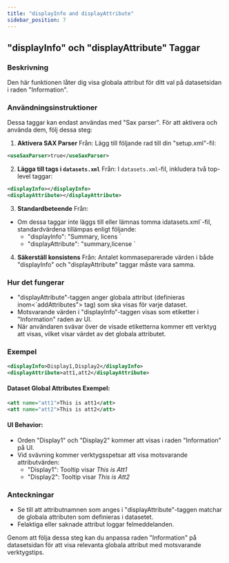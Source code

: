 ```yaml
---
title: "displayInfo and displayAttribute"
sidebar_position: 7
---
```

## "displayInfo" och "displayAttribute" Taggar

### Beskrivning
Den här funktionen låter dig visa globala attribut för ditt val på datasetsidan i raden "Information".

### Användningsinstruktioner
Dessa taggar kan endast användas med "Sax parser". För att aktivera och använda dem, följ dessa steg:

1.  **Aktivera SAX Parser** Från:
Lägg till följande rad till din "setup.xml"-fil:
   ```xml
   <useSaxParser>true</useSaxParser>
   ```

2.  **Lägga till tags i `datasets.xml`** Från:
I `datasets.xml`-fil, inkludera två top-level taggar:
   ```xml
   <displayInfo></displayInfo>
   <displayAttribute></displayAttribute>
   ```

3.  **Standardbeteende** Från:
   - Om dessa taggar inte läggs till eller lämnas tomma idatasets.xml`-fil, standardvärdena tillämpas enligt följande:
     - "displayInfo": "Summary, licens `
     - "displayAttribute": "summary,license `

4.  **Säkerställ konsistens** Från:
Antalet kommaseparerade värden i både "displayInfo" och "displayAttribute" taggar måste vara samma.

### Hur det fungerar
- "displayAttribute"-taggen anger globala attribut (definieras inom&lt;`addAttributes"&gt; tag) som ska visas för varje dataset.
- Motsvarande värden i "displayInfo"-taggen visas som etiketter i "Information" raden av UI.
- När användaren svävar över de visade etiketterna kommer ett verktyg att visas, vilket visar värdet av det globala attributet.

### Exempel
```xml
<displayInfo>Display1,Display2</displayInfo>
<displayAttribute>att1,att2</displayAttribute>
```

#### Dataset Global Attributes Exempel:
```xml
<att name="att1">This is att1</att>
<att name="att2">This is att2</att>
```

#### UI Behavior:
- Orden "Display1" och "Display2" kommer att visas i raden "Information" på UI.
- Vid svävning kommer verktygsspetsar att visa motsvarande attributvärden:
  - "Display1": Tooltip visar _This is Att1_
  - "Display2": Tooltip visar _This is Att2_

### Anteckningar
- Se till att attributnamnen som anges i "displayAttribute"-taggen matchar de globala attributen som definieras i datasetet.
- Felaktiga eller saknade attribut loggar felmeddelanden.

Genom att följa dessa steg kan du anpassa raden "Information" på datasetsidan för att visa relevanta globala attribut med motsvarande verktygstips.
